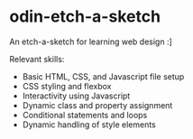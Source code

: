 # odin-etch-a-sketch
An etch-a-sketch for learning web design :]

Relevant skills:
- Basic HTML, CSS, and Javascript file setup 
- CSS styling and flexbox 
- Interactivity using Javascript
- Dynamic class and property assignment
- Conditional statements and loops
- Dynamic handling of style elements
